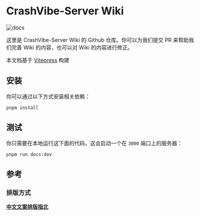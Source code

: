 # CrashVibe-Server Wiki

![docs](https://socialify.git.ci/CrashVibe/docs/image?description=1&forks=1&issues=1&language=1&name=1&owner=1&pattern=Circuit%20Board&pulls=1&stargazers=1&theme=Auto)

这里是 CrashVibe-Server Wiki 的 Github 仓库。你可以为我们提交 PR 来帮助我们完善 Wiki 的内容，也可以对 Wiki 的内容进行修正。

本文档基于 [Vitepress](https://vitepress.dev/) 构建

## 安装

你可以通过以下方式安装相关依赖：

```
pnpm install
```

## 测试

你只需要在本地运行这下面的代码，这会启动一个在 `3000` 端口上的服务器：

```
pnpm run docs:dev
```

## 参考

### 排版方式

**[中文文案排版指北](https://github.com/sparanoid/chinese-copywriting-guidelines)**
